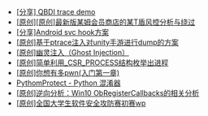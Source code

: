 + [[分享] QBDI trace demo](https://bbs.kanxue.com/thread-285857.htm)
+ [[原创][原创]最新版某姆会员商店的某T盾风控分析与绕过](https://bbs.kanxue.com/thread-286243.htm)
+ [[分享]Android svc hook方案](https://bbs.kanxue.com/thread-286308.htm)
+ [[原创]基于ptrace注入对unity手游进行dump的方案](https://bbs.kanxue.com/thread-286222.htm)
+ [[原创]幽灵注入（Ghost Injection）](https://bbs.kanxue.com/thread-286307.htm)
+ [[原创]简单利用_CSR_PROCESS结构枚举出进程](https://bbs.kanxue.com/thread-286312.htm)
+ [[原创]你想有多pwn(入门第一章)](https://bbs.kanxue.com/thread-284127.htm)
+ [PythomProtect - Python 混淆器](https://bbs.kanxue.com/thread-285032.htm)
+ [[原创]逆向分析：Win10 ObRegisterCallbacks的相关分析](https://bbs.kanxue.com/thread-286358.htm)
+ [[原创]全国大学生软件安全攻防赛初赛wp](https://bbs.kanxue.com/thread-285204.htm)
